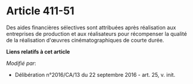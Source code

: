 # Article 411-51

Des aides financières sélectives sont attribuées après réalisation aux entreprises de production et aux réalisateurs pour
récompenser la qualité de la réalisation d'œuvres cinématographiques de courte durée.

**Liens relatifs à cet article**

_Modifié par_:

  - Délibération n°2016/CA/13 du 22 septembre 2016 - art. 25, v. init.
